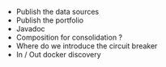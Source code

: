 

* Publish the data sources
* Publish the portfolio
* Javadoc
* Composition for consolidation ?
* Where do we introduce the circuit breaker
* In / Out docker discovery
